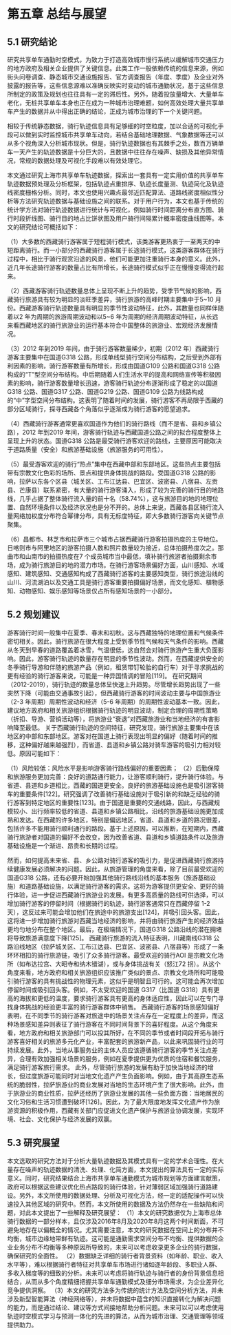 # 第五章 总结与展望
## 5.1 研究结论
研究共享单车通勤时空模式，为致力于打造高效城市慢行系统以缓解城市交通压力的地方政府及相关企业提供了关键信息。此类工作一般依赖传统的信息来源，例如街头问卷调查、静态城市交通设施报告、官方调查报告（年度、季度）及企业对外披露的报告等，这些信息源难以准确反映实时变动的城市通勤状况，基于这些信息所制定的政策及规划也往往具有一定的滞后性。另外，随着投放量增大、大量单车老化，无桩共享单车本身也正在成为一种城市治理难题，如何高效处理大量共享单车产生的数据并从中得出正确的结论，正成为城市治理的下一个关键问题。

相较于传统静态数据，骑行轨迹信息具有足够细的时空粒度，加以合适的可视化手段可以做到实时监控城市共享单车动向，若结合基础地理数据、气象数据等还可以从多个视角深入分析城市现状。但是，骑行轨迹数据也有其棘手之处，数百万辆单车一天产生的轨迹数据是十分巨大的，且数据中往往存在噪声、缺损及其他异常情况，常规的数据处理及可视化手段难以有效处理它。

本文通过研究上海市共享单车轨迹数据，探索出一套具有一定实用价值的共享单车轨迹数据预处理及分析框架，包括轨迹点重排序、轨迹长度量测、轨迹简化及轨迹线密度栅格分析。同时，本文也使用兴趣点最邻近匹配算法、道路线密度相似性分析等方法研究轨迹数据与基础设施之间的联系。对于用户行为，本文也基于传统的统计学方法对骑行轨迹数据进行统计与可视化，例如骑行时间距离分布直方图、骑行时段折线图、骑行目的地占比饼状图及用户骑行间隔累计概率密度曲线图等。本文的研究结论可概括如下：
<!-- 待写 -->
（1）大多数的西藏骑行游客属于短程骑行模式，该类游客更热衷于一至两天的中短距离骑行。而一小部分的西藏骑行游客属于长途骑行模式，这类游客群体在骑行过程中，相比于骑行观赏沿途的风景，他们可能更加注重骑行本身的意义。此外，近几年长途骑行游客的数量占比有所增长，长途骑行模式似乎正在慢慢变得流行起来。 

（2）西藏游客骑行轨迹数量总体上呈现不断上升的趋势，受季节气候的影响，西藏骑行旅游具有较为明显的淡旺季差异，骑行旅游的高峰时期主要集中于5~10 月份。西藏游客骑行轨迹数量具有明显的季节性波动特征，此外，其数量也同样伴随着以2 年为周期的旅游周期波动和以5~6 年为周期的经济周期波动特征，从长远来看西藏地区的骑行旅游业的运行基本符合中国整体的旅游业、宏观经济发展情况。 

（3）2012 年到2019 年间，由于骑行游客数量稀少，初期（2012 年）西藏骑行游客主要集中在国道G318 公路，形成单线型骑行空间分布结构，之后受到外部有利因素的影响，骑行游客数量有所增长，形成由国道G109 公路和国道G318 公路构成的“T”型空间分布结构。中后期随着人们生活水平的提高和网络宣传等积极因素的影响，骑行游客数量增长迅速，游客骑行轨迹分布逐渐形成了稳定的以国道G318 公路、国道G317 公路、国道G219 公路、国道G109 公路为线路构成的“中”字型空间分布结构。这表明了随着时间的发展，骑行游客不再局限于西藏的部分区域骑行，探寻西藏各个角落似乎逐渐成为骑行游客的愿望追求。

（4）西藏骑行游客通常更喜欢国道作为他们的骑行路线（而不是省、县和乡镇公路），2012 年到2019 年间，游客骑行轨迹与西藏国道公路之间的拟合程度整体上呈现上升的状态。国道G318 公路是最受骑行游客欢迎的路线，主要原因可能取决于道路质量（安全）和旅游基础设施（旅游服务的可用性）。 

（5）最受游客欢迎的骑行“热点”集中在西藏中部和东部地区。这些热点主要包括带有宗教文化色彩的场所、景点和提供身体挑战的路段。受国道G318 公路的影响，拉萨以东各个区县（城关区、工布江达县、巴宜区、波密县、八宿县、左贡县、芒康县）联系紧密，有大量的骑行游客涌入，形成了较为完善的骑行目的地路线，几乎占据了整体骑行流入量的前十名（58.74%），这与旅游目的地的地理位置、自然环境条件以及经济状况也是分不开的。总体上来说，西藏各县区骑行流入量网络加权度分布符合幂律分布，具有无标度特征，即大多数骑行游客向关键节点聚集。 

（6）昌都市、林芝市和拉萨市三个城市占据西藏骑行游客拍摄热度的主导地位。日喀则市与阿里地区的游客拍摄人数和照片数量较为接近，总体拍摄热度次之。那曲市和山南市的拍摄热度在7 个成员城市当中最低，填补骑行旅游者拍摄剩余市场，成为骑行旅游目的地的潜力市场。在骑行游客场景偏好方面，山川感知、水域感知、建筑感知、交通感知构成了西藏骑行游客的主要感知类型，骑行旅途沿线的山川、河流湖泊以及交通工具是骑行游客重要拍摄偏好场景，而文化感知、植物感知、动物感知、娱乐感知等场景仅占所有感知场景的一小部分。

## 5.2 规划建议
游客骑行时间一般集中在夏季、春末和初秋。这与西藏独特的地理位置和气候条件密切相关。因此，骑行旅游在很大程度上受到季节性气候和天气条件的影响。西藏从冬天到早春的道路覆盖着冰雪，气温很低，这自然会对骑行旅游产生重大负面影响。因此，游客骑行轨迹的数量存在明显的季节性波动。然而，在西藏提供安全的冬季骑行导游和伴随的旅游产品（例如，租赁带钉轮胎的自行车）对于寻求挑战的更有经验的骑行游客来说，可能是一种异国情调的冒险[119]。 在研究期间（2012-2019），骑行轨迹的数量总体呈快速上升趋势。尽管增长趋势出现了一些突然下降（可能由交通事故引起），但西藏骑行游客的时间波动主要与中国旅游业（2-3 年周期）周期性波动和经济（5-6 年周期）的周期性波动基本一致。因此，建议地方政府和相关旅游组织根据骑行轨迹的明显波动，制定合理的周期性策略（折扣、导游、营销活动等），将旅游业“衰退”对西藏旅游业和当地经济的有害影响降至最低。 关于西藏骑行轨迹的空间特征，研究发现，骑行旅游主要集中在该地区的中部和东部地区。游客对在国道上骑行表现出明显的偏好（随着时间的推移，这种偏好越来越强烈），而省道、县道和乡镇公路对骑车游客的吸引力相对较低。原因可能如下：

（1）风险较低：风险水平是影响游客骑行路线偏好的重要因素；
（2）后勤保障和旅游服务更加完善：良好的道路通行能力，让游客顺利骑行，提升骑行体验。与省道、县道和乡道相比，西藏的国道更安全。良好的旅游基础设施也是吸引游客骑车的重要条件[122]。研究强调了改善骑行基础设施对于吸引新的和缺乏经验的骑行游客到特定地区的重要性[123]。由于国道是重要的交通线路，因此，与西藏规模较小、出行频率较低的省道、县道和乡镇公路相比，沿线的旅游基础设施更加成熟和发达。在西藏的许多地区，特别是偏远地区，省道、县道和乡道的路况很差，包括许多不能用骑行顺利通行的路段。基于上述原因，可以推断，在短期内，西藏骑行旅游者对国道的偏好不会改变，因为改善省道、县道和乡镇道路条件以及旅游基础设施是一个渐进、昂贵和长期的过程。 

然而，如何提高未来省、县、乡公路对骑行游客的吸引力，是促进西藏骑行旅游持续健康发展必须解决的问题。因此，从旅游管理的角度来看，除了目前最受欢迎的国道G318 公路，还有必要开始加强其他骑行路线沿线的基本服务（旅游基础设施）和道路基础设施，以满足骑行游客的需求。这将为游客提供更安全、更好的骑行体验，进一步促进西藏骑行旅游业的发展。有更多高质量的路线可供选择，可以增加骑行游客的停留时间（根据骑行的轨迹，骑行游客通常只在西藏停留 1-2 天），这反过来可能会增加他们在旅途中的旅游支出[124]，并吸引回头客。因此，这将进一步增加骑行旅游对西藏当地经济的影响，并将由骑行旅游产生的经济效益更均匀地分布在整个地区。最后，在极端情况下，国道G318 公路沿线的潜在拥堵将导致旅游满意度下降[125]。 西藏骑行旅游的流入特征表明，川藏南线G318 公路沿线地区（拉萨城关区、工布江达县、巴宜区、波密县、八宿县等）形成了一条环环相扣的骑行旅游链，吸引了众多骑行游客。最受欢迎的骑行AOI 是宗教文化场所（如布达拉宫、大昭寺和纳木错湖），或与身体挑战有关（怒江72 拐）。从这个角度来看，地方政府和相关旅游组织应该推广类似的景点、宗教文化场所和可能吸引骑行游客的具有挑战性的物理元素，这似乎是明智且可行的。这可能会再次增加停留时间或吸引回头客。例如，不太受欢迎的国道 G317（比国道 G318）具有更高的海拔和更低的温度，要求骑行游客具有更高的身体适应性，因此可以在专门寻找身体挑战的经验更丰富的骑行游客群体中销售。 西藏骑行游客的场景感知偏好表明，在不同季节的骑行游客对旅途中的场景关注点存在一定程度上的差异，而这种场景感知差异则表征了骑行游客在不同时间背景下的喜好程度。从这个角度来看，地方政府和相关旅游部门可以投其所好，在不同的季节或者时间段开拓与骑行游客喜好相关的旅游多元化产业，丰富配套的旅游新产品，以此来巩固骑行业的可持续发展。此外，当地从事服务业的主体人员应该遵循骑行游客的季节关注点差异，合理有效加强相关场景的服务，例如在夏季提供更为优质的住宿和餐饮服务，满足骑行游客旅行需求。 此外，尽管骑行旅游的发展有助于加快当地经济的增长，但过度旅游可能同时对当地文化遗产产生负面影响。例如，由于其高原生态系统的脆弱性，拉萨旅游业的商业发展对当地的生态环境产生了很大影响。此外，由于旅游业的商业性质，拉萨还经历了旅游业发展的其他一些负面方面：当地居民的文化习俗和生活习惯遭到破坏[126]。因此，为了最大限度地发挥文化遗产作为旅游资源的积极作用，西藏有关部门应促进文化遗产保护与旅游业协调发展，实现环境、社会、文化保护与经济发展的双赢。

## 5.3 研究展望
本文选取的研究方法对于分析大量轨迹数据及其模式具有一定的学术合理性。在大量存在噪声的轨迹数据的清洗、处理、化简方面，本文提出的算法具有一定的实际意义。同时，研究结果结合上海市共享单车通勤模式为城市规划等方面建言献策，政府可以根据这些建议优化热点路段的骑行体验，针对薄弱区域加强骑行道路建设。另外，本文所使用的数据处理、分析及可视化方法，经一定的适配操作可以快速投入其他区域的研究中。然而，本文所使用的数据及方法仍然存在一些缺陷和问题，对此本文提出了一些解释及研究展望：
（1）本文的研究数据仅为上海市总体骑行数据的一部分样本，且仅涉及2016年8月及2020年8月这两个时间断面，不可避免地存在以偏概全的情况。尤其需要注意，本文的研究数据在空间上的分布并不均衡，城市边缘地带鲜有轨迹。这可能是通勤需求空间分布不均衡、提供数据的企业业务分布不均衡等多种原因所导致的，未来可以考虑收录更多企业的骑行数据，确保研究的全面性。
（2）数据缺乏详细的骑行者背景资料（如年龄、职业、收入水平等），难以根据骑行者特征对共享单车市场进行诸如逐年龄段、多职业人群、多收入梯度等的细致的分析。未来可以考虑将骑行轨迹与骑行者的身份背景信息相结合，从而从多个角度精细把握共享单车通勤模式及细分市场需求，为企业差异化竞争提供洞察。
（3）本文的研究方法多为传统的统计方法及空间分析方法，并未涉及新型智能算法（神经网络等），并未将数据中蕴含的知识直接转化为解决问题的能力，而是通过结论、建议等方式间接地帮助分析问题。未来可以可以考虑使用轨迹时空模式学习与预测一体化的先进的算法，从而为城市治理、交通管理等领域提供助力。